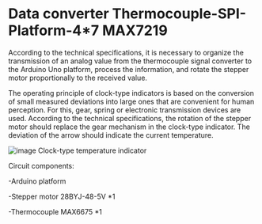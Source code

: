 Data converter Thermocouple-SPI-Platform-4*7 MAX7219
=

  According to the technical specifications, it is necessary to organize the transmission of an analog value from the thermocouple signal converter to the Arduino Uno platform, process the information, and rotate the stepper motor proportionally to the received value.
  
  The operating principle of clock-type indicators is based on the conversion of small measured deviations into large ones that are convenient for human perception. For this, gear, spring or electronic transmission devices are used.
According to the technical specifications, the rotation of the stepper motor should replace the gear mechanism in the clock-type indicator. The deviation of the arrow should indicate the current temperature.

![image](https://github.com/user-attachments/assets/5d141d18-aef0-4002-819b-4f4f111c1871)
Clock-type temperature indicator

Circuit components:

-Arduino platform

-Stepper motor 28BYJ-48-5V *1

-Thermocouple MAX6675 *1
